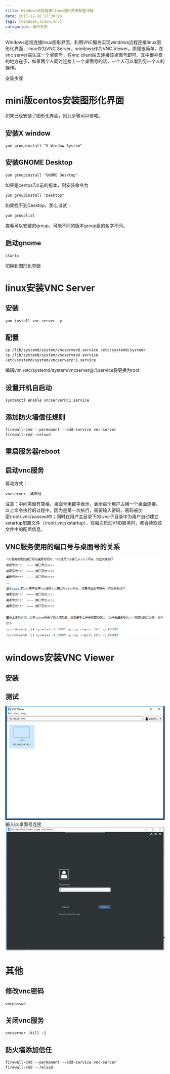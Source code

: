 ```yaml
---
title: Windows远程连接linux图形界面配置详解
date: 2017-12-28 17:30:16
tags: [windows,linux,vnc]
categories: 操作系统
---
```

Windows远程连接linux图形界面，利用VNC服务实现windows远程连接linux图形化界面，linux作为VNC Server，windows作为VNC Viewer。原理很简单，在vnc server端生成一个桌面号，在vnc client端去连接该桌面号即可。其中很神奇的地方在于，如果两个人同时连接上一个桌面号的话，一个人可以看到另一个人的操作。
<!-- more -->
安装步骤
# mini版centos安装图形化界面
如果已经安装了图形化界面，则此步骤可以省略。
## 安装X window
```
yum groupinstall "X Window System" 
```
## 安装GNOME Desktop
```
yum groupinstall "GNOME Desktop"
```
如果是centos7以前的版本，则安装命令为
```
yum groupinstall "Desktop"
```
如果找不到Desktop，那么试试：
```
yum grouplist
```
查看可以安装的group，可能不同的版本group组的名字不同。
## 启动gnome
```
startx
```
切换到图形化界面
# linux安装VNC Server
## 安装
```
yum install vnc-server –y
```
## 配置
```
cp /lib/systemd/system/vncserver@.service /etc/systemd/system/
cp /lib/systemd/system/vncserver@.service /etc/systemd/system/vncserver@:1.service
```
编辑vim /etc/systemd/system/vncserver@:1.service将<USER>更换为root
## 设置开机自启动
```
systemctl enable vncserver@:1.service
```
## 添加防火墙信任规则
```
firewall-cmd --permanent --add-service vnc-server
firewall-cmd –reload
```
## 重启服务器reboot
## 启动vnc服务
启动方式：
```
vncserver :桌面号
```
注意：中间需留有空格，桌面号用数字表示，表示每个用户占用一个桌面连接。
以上命令执行的过程中，因为是第一次执行，需要输入密码，密码被加密/root/.vnc/passwd中；同时在用户主目录下的.vnc子目录中为用户自动建立xstartup配置文件（/root/.vnc/xstartup），在每次启动VND服务时，都会读取该文件中的配置信息。 
## VNC服务使用的端口号与桌面号的关系
![桌面号与端口号的关系](Windows远程连接linux图形界面配置详解\deskNumMappingPort.png)
# windows安装VNC Viewer
## 安装
## 测试
![连接测试](Windows远程连接linux图形界面配置详解\vnc_viewer_connect_test.png)
输入ip:桌面号连接
![连接成功界面](Windows远程连接linux图形界面配置详解\vnc_viewer_connect_appearance.png)
# 其他
## 修改vnc密码
```
vncpasswd
```
## 关闭vnc服务
```
vncserver -kill :1
```
## 防火墙添加信任
```
firewall-cmd --permanent --add-service vnc-server
firewall-cmd --reload
```
